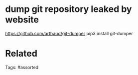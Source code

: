 # dump git repository leaked by website
https://github.com/arthaud/git-dumper
pip3 install git-dumper

# Related

Tags:
    #assorted
